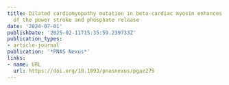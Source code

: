 ```yaml
---
title: Dilated cardiomyopathy mutation in beta-cardiac myosin enhances actin activation
  of the power stroke and phosphate release
date: '2024-07-01'
publishDate: '2025-02-11T15:35:59.239733Z'
publication_types:
- article-journal
publication: '*PNAS Nexus*'
links:
- name: URL
  url: https://doi.org/10.1093/pnasnexus/pgae279
---
```

